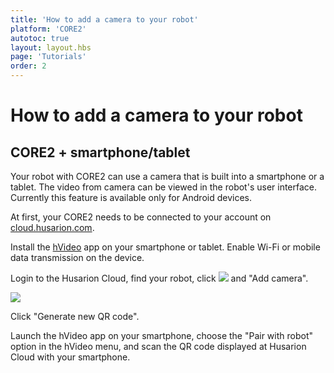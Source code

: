 ```yaml
---
title: 'How to add a camera to your robot'
platform: 'CORE2'
autotoc: true
layout: layout.hbs
page: 'Tutorials'
order: 2
---
```


# How to add a camera to your robot #
## CORE2 + smartphone/tablet ##
Your robot with CORE2 can use a camera that is built into a smartphone or a tablet. The video from camera can be viewed in the robot's user interface. Currently this feature is available only for Android devices.

At first, your CORE2 needs to be connected to your account on [cloud.husarion.com](https://cloud.husarion.com/).

Install the [hVideo](https://play.google.com/store/apps/details?id=com.husarion.video2&hl=en) app on your smartphone or tablet. Enable Wi-Fi or mobile data transmission on the device.

Login to the Husarion Cloud, find your robot, click <img src="/assets/img/howToStart/plus.png"/> and "Add camera".

<img src="/assets/img/howToStart/cloud_add_camera.png"/>

Click "Generate new QR code". 

Launch the hVideo app on your smartphone, choose the "Pair with robot" option in the hVideo menu, and scan the QR code displayed at Husarion Cloud with your smartphone.

